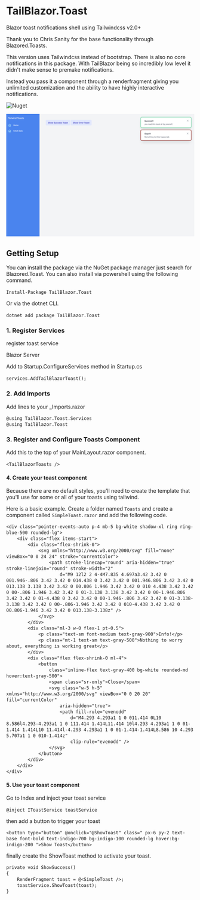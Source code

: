 # TailBlazor.Toast

Blazor toast notifications shell using Tailwindcss v2.0+

Thank you to Chris Sanity for the base functionality through Blazored.Toasts.

This version uses Tailwindcss instead of bootstrap. There is also no core notifications in this package. With TailBlazor being so incredibly low level it didn't make sense to premake notifications.

Instead you pass it a component through a renderfragment giving you unlimited customization and the ability to have highly interactive notifications.

![Nuget](https://img.shields.io/nuget/v/TailBlazor.Toast.svg)

![Demo](screenshot.png)

## Getting Setup

You can install the package via the NuGet package manager just search for Blazored.Toast. You can also install via powershell using the following command.

`Install-Package TailBlazor.Toast`

Or via the dotnet CLI.

`dotnet add package TailBlazor.Toast`

### 1. Register Services

register toast service

Blazor Server

Add to Startup.ConfigureServices method in Startup.cs

`services.AddTailBlazorToast();`

### 2. Add Imports

Add lines to your \_Imports.razor

```
@using TailBlazor.Toast.Services 
@using TailBlazor.Toast
```

### 3. Register and Configure Toasts Component

Add this to the top of your MainLayout.razor component.

`<TailBlazorToasts />`

#### 4. Create your toast component

Because there are no default styles, you'll need to create the template that you'll use for some or all of your toasts using tailwind.

Here is a basic example. Create a folder named `Toasts` and create a component called `SimpleToast.razor` and add the following code.

```
<div class="pointer-events-auto p-4 mb-5 bg-white shadow-xl ring ring-blue-500 rounded-lg">
    <div class="flex items-start">
        <div class="flex-shrink-0">
            <svg xmlns="http://www.w3.org/2000/svg" fill="none" viewBox="0 0 24 24" stroke="currentColor">
                <path stroke-linecap="round" aria-hidden="true" stroke-linejoin="round" stroke-width="2"
                    d="M9 12l2 2 4-4M7.835 4.697a3.42 3.42 0 001.946-.806 3.42 3.42 0 014.438 0 3.42 3.42 0 001.946.806 3.42 3.42 0 013.138 3.138 3.42 3.42 0 00.806 1.946 3.42 3.42 0 010 4.438 3.42 3.42 0 00-.806 1.946 3.42 3.42 0 01-3.138 3.138 3.42 3.42 0 00-1.946.806 3.42 3.42 0 01-4.438 0 3.42 3.42 0 00-1.946-.806 3.42 3.42 0 01-3.138-3.138 3.42 3.42 0 00-.806-1.946 3.42 3.42 0 010-4.438 3.42 3.42 0 00.806-1.946 3.42 3.42 0 013.138-3.138z" />
            </svg>
        </div>
        <div class="ml-3 w-0 flex-1 pt-0.5">
            <p class="text-sm font-medium text-gray-900">Info!</p>
            <p class="mt-1 text-sm text-gray-500">Nothing to worry about, everything is working great</p>
        </div>
        <div class="flex flex-shrink-0 ml-4">
            <button
                class="inline-flex text-gray-400 bg-white rounded-md hover:text-gray-500">
                <span class="sr-only">Close</span>
                <svg class="w-5 h-5" xmlns="http://www.w3.org/2000/svg" viewBox="0 0 20 20" fill="currentColor"
                    aria-hidden="true">
                    <path fill-rule="evenodd"
                        d="M4.293 4.293a1 1 0 011.414 0L10 8.586l4.293-4.293a1 1 0 111.414 1.414L11.414 10l4.293 4.293a1 1 0 01-1.414 1.414L10 11.414l-4.293 4.293a1 1 0 01-1.414-1.414L8.586 10 4.293 5.707a1 1 0 010-1.414z"
                        clip-rule="evenodd" />
                </svg>
            </button>
        </div>
    </div>
</div>
```

#### 5. Use your toast component

Go to Index and inject your toast service

`@inject IToastService toastService`

then add a button to trigger your toast

```
<button type="button" @onclick="@ShowToast" class=" px-6 py-2 text-base font-bold text-indigo-700 bg-indigo-100 rounded-lg hover:bg-indigo-200 ">Show Toast</button>
```

finally create the ShowToast method to activate your toast.

```
private void ShowSuccess()
{
    RenderFragment toast = @<SimpleToast />;
    toastService.ShowToast(toast);
}
```

